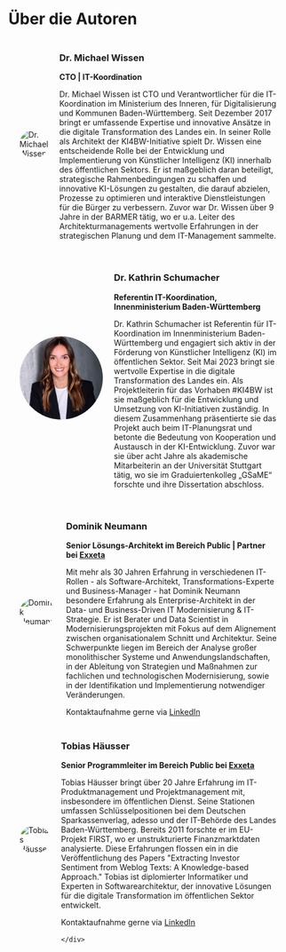 # Über die Autoren

<div style="margin: 20px; display: flex; align-items: center;">
    <img src="/RAKIPOEV/docs/about/dr_michael_wissen.jpg" alt="Dr. Michael Wissen" style="width: 150px; height: auto; border-radius: 50%; margin-right: 20px;">
    <div>
        <h3>Dr. Michael Wissen</h3>
        <p><strong>CTO | IT-Koordination</strong></p>
        <p>Dr. Michael Wissen ist CTO und Verantwortlicher für die IT-Koordination im Ministerium des Inneren, für Digitalisierung und Kommunen Baden-Württemberg. Seit Dezember 2017 bringt er umfassende Expertise und innovative Ansätze in die digitale Transformation des Landes ein. In seiner Rolle als Architekt der KI4BW-Initiative spielt Dr. Wissen eine entscheidende Rolle bei der Entwicklung und Implementierung von Künstlicher Intelligenz (KI) innerhalb des öffentlichen Sektors. Er ist maßgeblich daran beteiligt, strategische Rahmenbedingungen zu schaffen und innovative KI-Lösungen zu gestalten, die darauf abzielen, Prozesse zu optimieren und interaktive Dienstleistungen für die Bürger zu verbessern. Zuvor war Dr. Wissen über 9 Jahre in der BARMER tätig, wo er u.a. Leiter des Architekturmanagements wertvolle Erfahrungen in der strategischen Planung und dem IT-Management sammelte.</p>
    </div>
</div>

<div style="margin: 20px; display: flex; align-items: center;">
    <img src="dr_kathrin_schumacher.jpg" alt="Dr. Kathrin Schumacher" style="width: 150px; height: auto; border-radius: 50%; margin-right: 20px;">
    <div>
        <h3>Dr. Kathrin Schumacher</h3>
        <p><strong>Referentin IT-Koordination, Innenministerium Baden-Württemberg</strong></p>
        <p>Dr. Kathrin Schumacher ist Referentin für IT-Koordination im Innenministerium Baden-Württemberg und engagiert sich aktiv in der Förderung von Künstlicher Intelligenz (KI) im öffentlichen Sektor. Seit Mai 2023 bringt sie wertvolle Expertise in die digitale Transformation des Landes ein. Als Projektleiterin für das Vorhaben #KI4BW ist sie maßgeblich für die Entwicklung und Umsetzung von KI-Initiativen zuständig. In diesem Zusammenhang präsentierte sie das Projekt auch beim IT-Planungsrat und betonte die Bedeutung von Kooperation und Austausch in der KI-Entwicklung. Zuvor war sie über acht Jahre als akademische Mitarbeiterin an der Universität Stuttgart tätig, wo sie im Graduiertenkolleg „GSaME“ forschte und ihre Dissertation abschloss.</p>
    </div>
</div>

<div style="margin: 20px; display: flex; align-items: center;">
    <img src="../dominik_neumann.jpg" alt="Dominik Neumann" style="width: 150px; height: auto; border-radius: 50%; margin-right: 20px;">
    <div>
        <h3>Dominik Neumann</h3>
        <p><strong>Senior Lösungs-Architekt im Bereich Public | Partner bei <a href="https://www.exxeta.com"> Exxeta </a> </strong></p>
        <p>Mit mehr als 30 Jahren Erfahrung in verschiedenen IT-Rollen - als Software-Architekt, Transformations-Experte und Business-Manager - hat Dominik Neumann besondere Erfahrung als Enterprise-Architekt in der Data- und Business-Driven IT Modernisierung & IT-Strategie. Er ist Berater und Data Scientist in Modernisierungsprojekten mit Fokus auf dem Alignement zwischen organisationalem Schnitt und Architektur. Seine Schwerpunkte liegen im Bereich der Analyse großer monolithischer Systeme und Anwendungslandschaften, in der Ableitung von Strategien und Maßnahmen zur fachlichen und technologischen Modernisierung, sowie in der Identifikation und Implementierung notwendiger Veränderungen.</p>
        Kontaktaufnahme gerne via <a href="https://www.linkedin.com/in/dominik-neumann/"> LinkedIn </a>
    </div>
</div>

<div style="margin: 20px; display: flex; align-items: center;">
    <img src="../tobias_haeusser.jpg" alt="Tobias Häusser" style="width: 150px; height: auto; border-radius: 50%; margin-right: 20px;">
    <div>
        <h3>Tobias Häusser</h3>
        <p><strong>Senior Programmleiter im Bereich Public bei <a href="https://www.exxeta.com"> Exxeta </a> </strong></p>
        <p>Tobias Häusser bringt über 20 Jahre Erfahrung im IT-Produktmanagement und Projektmanagement mit, insbesondere im öffentlichen Dienst. Seine Stationen umfassen Schlüsselpositionen bei dem Deutschen Sparkassenverlag, adesso und der IT-Behörde des Landes Baden-Württemberg. Bereits 2011 forschte er im EU-Projekt FIRST, wo er unstrukturierte Finanzmarktdaten analysierte. Diese Erfahrungen flossen ein in die Veröffentlichung des Papers "Extracting Investor Sentiment from Weblog Texts: A Knowledge-based Approach." Tobias ist diplomierter Informatiker und Experten in Softwarearchitektur, der innovative Lösungen für die digitale Transformation im öffentlichen Sektor entwickelt.</p>
        Kontaktaufnahme gerne via <a href="https://www.linkedin.com/in/tobias-haeusser/"> LinkedIn </a>
    
    </div>
</div>